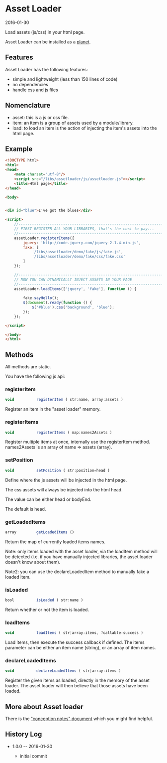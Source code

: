 Asset Loader
=================
2016-01-30




Load assets (js/css) in your html page.


Asset Loader can be installed as a [planet](https://github.com/lingtalfi/Observer/blob/master/article/article.planetReference.eng.md).


Features
-----------

Asset Loader has the following features:

- simple and lightweight (less than 150 lines of code)
- no dependencies
- handle css and js files






Nomenclature
---------------

- asset: this is a js or css file.
- item: an item is a group of assets used by a module/library.
- load: to load an item is the action of injecting the item's assets into the html page.

                    
Example
----------
   
```html
<!DOCTYPE html>
<html>
<head>
    <meta charset="utf-8"/>
    <script src="/libs/assetloader/js/assetloader.js"></script>
    <title>Html page</title>
</head>

<body>


<div id="blue">I've got the blues</div>

<script>
    //------------------------------------------------------------------------------/
    // FIRST REGISTER ALL YOUR LIBRARIES, that's the cost to pay...
    //------------------------------------------------------------------------------/
    assetLoader.registerItems({
        jquery: 'http://code.jquery.com/jquery-2.1.4.min.js',
        fake: [
            '/libs/assetloader/demo/fake/js/fake.js',
            '/libs/assetloader/demo/fake/css/fake.css'
        ]
    });

    //------------------------------------------------------------------------------/
    // NOW YOU CAN DYNAMICALLY INJECT ASSETS IN YOUR PAGE
    //------------------------------------------------------------------------------/
    assetLoader.loadItems(['jquery', 'fake'], function () {
        
        fake.sayHello();
        $(document).ready(function () {
            $('#blue').css('background', 'blue');
        });
    });

</script>

</body>
</html>   
```   
   
   
Methods
-----------
   
All methods are static.
   
   
You have the following js api:


### registerItem


```js
void          registerItem ( str:name, array:assets )
```

Register an item in the "asset loader" memory.

                        
### registerItems            
            
```js            
void          registerItems ( map:names2Assets )
```

Register multiple items at once, internally use the registerItem method.
names2Assets is an array of name => assets (array).
                

### setPosition                 
       
```js       
void          setPosition ( str:position=head )
```
Define where the js assets will be injected in the html page.

The css assets will always be injected into the html head.

The value can be either head or bodyEnd.

The default is head.



### getLoadedItems

```js
array         getLoadedItems ()
```
Return the map of currently loaded items names.
                        
Note: only items loaded with the asset loader, via the loadItem method will 
be detected (i.e. if you have manually injected libraries, the asset loader doesn't 
know about them).
                        
Note2: you can use the declareLoadedItem method to manually fake a loaded item.

### isLoaded              
          
```js          
bool          isLoaded ( str:name )
```
Return whether or not the item is loaded.
                
    
                        
### loadItems           

```js
void          loadItems ( str|array:items, ?callable:success )
```
Load items, then execute the success callback if defined.
The items parameter can be either an item name (string), or an array of item names.

### declareLoadedItems

```js
void          declareLoadedItems ( str|array:items )
```                        
Register the given items as loaded, directly in the memory of the asset loader.
The asset loader will then believe that those assets have been loaded.
                           
                        
                           
More about Asset loader
------------------------

There is the ["conception notes" document](https://github.com/lingtalfi/AssetLoader/blob/master/conception/conception-notes.eng.txt "Asset loader conception document") which you might find helpful.





History Log
------------------
    
- 1.0.0 -- 2016-01-30

    - initial commit
    
    